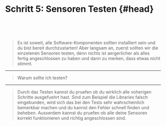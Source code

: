 # Schritt 5: Sensoren Testen {#head}
<div class="description"></div>

<div class="line">
    <br>
    <br>
    <br>
</div>

> Es ist soweit, alle Software-Komponenten sollten installiert sein und du bist bereit durchzustarten! Aber langsam an, zuerst sollten wir die einzelenen Sensoren testen, denn nichts ist aergerlicher als alles fertig angeschlossen zu haben und dann zu merken, dass etwas nicht stimmt. 

------

>Warum sollte ich testen?

------
>Durch das Testen kannst du pruefen ob du wirklich alle voherigen Schritte ausgefuehrt hast. Sind zum Beispiel die Libraries falsch eingebunden, wird sich das bei den Tests sehr wahrscheinlich bemerkbar machen und du kannst den Fehler schnell finden und beheben. Ausserdem kannst du pruefen ob alle deine Sensoren korrekt funktionieren und richtig angeschlossen sind.







